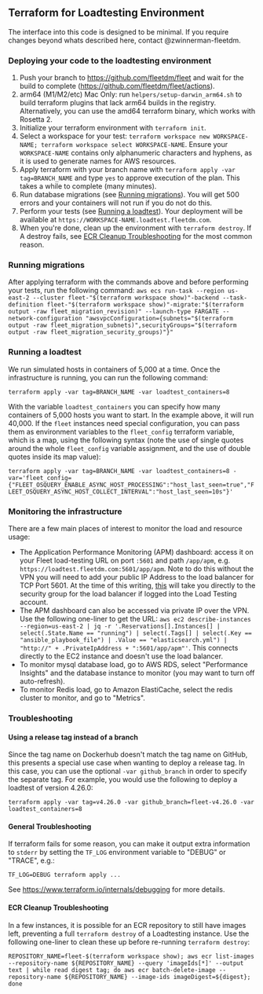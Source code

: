## Terraform for Loadtesting Environment

The interface into this code is designed to be minimal.
If you require changes beyond whats described here, contact @zwinnerman-fleetdm.

### Deploying your code to the loadtesting environment

1. Push your branch to https://github.com/fleetdm/fleet and wait for the build to complete (https://github.com/fleetdm/fleet/actions).
1. arm64 (M1/M2/etc) Mac Only: run `helpers/setup-darwin_arm64.sh` to build terraform plugins that lack arm64 builds in the registry.  Alternatively, you can use the amd64 terraform binary, which works with Rosetta 2.
1. Initialize your terraform environment with `terraform init`.
1. Select a workspace for your test: `terraform workspace new WORKSPACE-NAME; terraform workspace select WORKSPACE-NAME`. Ensure your `WORKSPACE-NAME` contains only alphanumeric characters and hyphens, as it is used to generate names for AWS resources.
1. Apply terraform with your branch name with `terraform apply -var tag=BRANCH_NAME` and type `yes` to approve execution of the plan. This takes a while to complete (many minutes).
1. Run database migrations (see [Running migrations](#running-migrations)).  You will get 500 errors and your containers will not run if you do not do this.
1. Perform your tests (see [Running a loadtest](#running-a-loadtest)). Your deployment will be available at `https://WORKSPACE-NAME.loadtest.fleetdm.com`.
1. When you're done, clean up the environment with `terraform destroy`.  If A destroy fails, see [ECR Cleanup Troubleshooting](#ecr-cleanup-troubleshooting) for the most common reason.

### Running migrations

After applying terraform with the commands above and before performing your tests, run the following command:
`aws ecs run-task --region us-east-2 --cluster fleet-"$(terraform workspace show)"-backend --task-definition fleet-"$(terraform workspace show)"-migrate:"$(terraform output -raw fleet_migration_revision)" --launch-type FARGATE --network-configuration "awsvpcConfiguration={subnets="$(terraform output -raw fleet_migration_subnets)",securityGroups="$(terraform output -raw fleet_migration_security_groups)"}"`

### Running a loadtest

We run simulated hosts in containers of 5,000 at a time. Once the infrastructure is running, you can run the following command:

`terraform apply -var tag=BRANCH_NAME -var loadtest_containers=8`

With the variable `loadtest_containers` you can specify how many containers of 5,000 hosts you want to start. In the example above, it will run 40,000. If the `fleet` instances need special configuration, you can pass them as environment variables to the `fleet_config` terraform variable, which is a map, using the following syntax (note the use of single quotes around the whole `fleet_config` variable assignment, and the use of double quotes inside its map value):

`terraform apply -var tag=BRANCH_NAME -var loadtest_containers=8 -var='fleet_config={"FLEET_OSQUERY_ENABLE_ASYNC_HOST_PROCESSING":"host_last_seen=true","FLEET_OSQUERY_ASYNC_HOST_COLLECT_INTERVAL":"host_last_seen=10s"}'`

### Monitoring the infrastructure

There are a few main places of interest to monitor the load and resource usage:

* The Application Performance Monitoring (APM) dashboard: access it on your Fleet load-testing URL on port `:5601` and path `/app/apm`, e.g. `https://loadtest.fleetdm.com:5601/app/apm`.  Note to do this without the VPN you will need to add your public IP Address to the load balancer for TCP Port 5601.  At the time of this writing, [this](https://us-east-2.console.aws.amazon.com/vpc/home?region=us-east-2#SecurityGroup:groupId=sg-0e67d910a662720f8) will take you directly to the security group for the load balancer if logged into the Load Testing account.
* The APM dashboard can also be accessed via private IP over the VPN.  Use the following one-liner to get the URL: `aws ec2 describe-instances --region=us-east-2 | jq -r '.Reservations[].Instances[] | select(.State.Name == "running") | select(.Tags[] | select(.Key == "ansible_playbook_file") | .Value == "elasticsearch.yml") | "http://" + .PrivateIpAddress + ":5601/app/apm"'`.  This connects directly to the EC2 instance and doesn't use the load balancer.  
* To monitor mysql database load, go to AWS RDS, select "Performance Insights" and the database instance to monitor (you may want to turn off auto-refresh).
* To monitor Redis load, go to Amazon ElastiCache, select the redis cluster to monitor, and go to "Metrics".

### Troubleshooting

#### Using a release tag instead of a branch

Since the tag name on Dockerhub doesn't match the tag name on GitHub, this presents a special use case when wanting to deploy a release tag.  In this case, you can use the optional `-var github_branch` in order to specify the separate tag.  For example, you would use the following to deploy a loadtest of version 4.26.0:

`terraform apply -var tag=v4.26.0 -var github_branch=fleet-v4.26.0 -var loadtest_containers=8`

#### General Troubleshooting

If terraform fails for some reason, you can make it output extra information to `stderr` by setting the `TF_LOG` environment variable to "DEBUG" or "TRACE", e.g.:

`TF_LOG=DEBUG terraform apply ...`

See https://www.terraform.io/internals/debugging for more details.

#### ECR Cleanup Troubleshooting

In a few instances, it is possible for an ECR repository to still have images left, preventing a full `terraform destroy` of a Loadtesting instance.  Use the following one-liner to clean these up before re-running `terraform destroy`:

`REPOSITORY_NAME=fleet-$(terraform workspace show); aws ecr list-images --repository-name ${REPOSITORY_NAME} --query 'imageIds[*]' --output text | while read digest tag; do aws ecr batch-delete-image --repository-name ${REPOSITORY_NAME} --image-ids imageDigest=${digest}; done`
